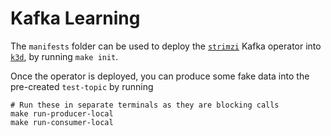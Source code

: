 # Kafka Learning

The `manifests` folder can be used to deploy the [`strimzi`](https://strimzi.io/) Kafka operator into [`k3d`](https://k3d.io/), by running `make init`.


Once the operator is deployed, you can produce some fake data into the pre-created `test-topic` by running

    # Run these in separate terminals as they are blocking calls
    make run-producer-local
    make run-consumer-local
